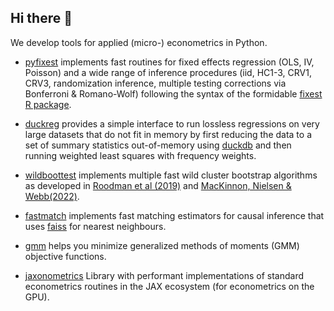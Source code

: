 ## Hi there 👋

We develop tools for applied (micro-) econometrics in Python.

- [pyfixest](https://github.com/py-econometrics/pyfixest) implements fast routines for fixed effects regression (OLS, IV, Poisson) and a wide range of inference procedures (iid, HC1-3, CRV1, CRV3,
randomization inference, multiple testing corrections via Bonferroni & Romano-Wolf) following the syntax of the formidable [fixest R package](https://github.com/lrberge/fixest).

- [duckreg](https://github.com/py-econometrics/duckreg) provides a simple interface to run lossless regressions on very large datasets that do not fit in memory by first reducing the data to a set of summary statistics out-of-memory using [duckdb](https://github.com/duckdb/duckdb) and then running weighted least squares with frequency weights.

- [wildboottest](https://github.com/py-econometrics/wildboottest) implements multiple fast wild cluster bootstrap algorithms as developed in [Roodman et al
(2019)](https://econpapers.repec.org/paper/qedwpaper/1406.htm) and [MacKinnon, Nielsen & Webb(2022)](https://www.econ.queensu.ca/sites/econ.queensu.ca/files/wpaper/qed_wp_1485.pdf).

- [fastmatch](https://github.com/py-econometrics/fastmatch) implements fast matching estimators for causal inference that uses [faiss](https://github.com/facebookresearch/faiss) for nearest neighbours.

- [gmm](https://github.com/py-econometrics/gmm) helps you minimize generalized methods of moments (GMM) objective functions.

- [jaxonometrics](https://github.com/py-econometrics/jaxonometrics) Library with performant implementations of standard econometrics routines in the JAX ecosystem (for econometrics on the GPU). 

